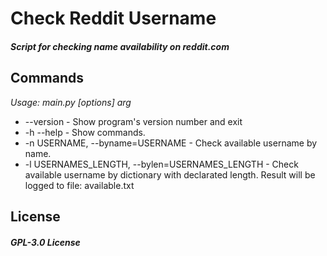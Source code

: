 # Check Reddit Username

#### _Script for checking name availability on reddit.com_

## Commands
_Usage: main.py [options] arg_
- --version - Show program's version number and exit
- -h --help - Show commands.
- -n USERNAME, --byname=USERNAME - Check available username by name.
- -l USERNAMES_LENGTH, --bylen=USERNAMES_LENGTH - Check available username by dictionary with declarated length. Result will be logged to file: available.txt

## License 
##### _GPL-3.0 License_
